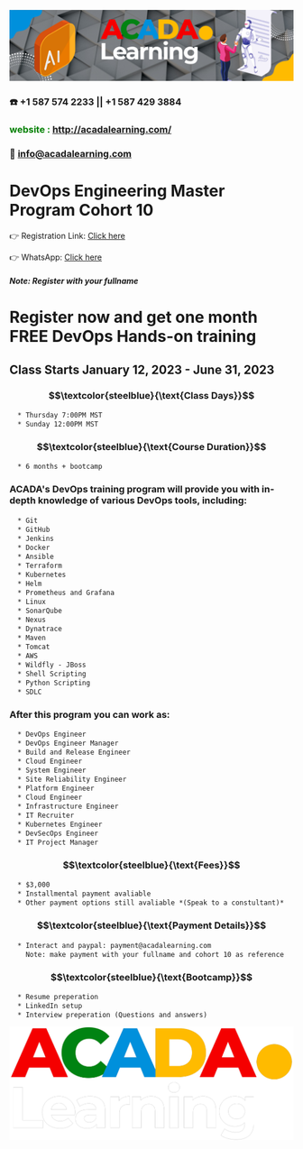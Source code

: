 ![ACADA!](AcadaLearning.png)
### :phone: +1 587 574 2233 || +1 587 429 3884
### **<span style="color:green"> website : <http://acadalearning.com/></span>**
### **:email: info@acadalearning.com**

# DevOps Engineering Master Program Cohort 10
:point_right: Registration Link: [Click here](https://forms.gle/rKkmKWyYssRLKDD3A)

:point_right: WhatsApp: [Click here](https://chat.whatsapp.com/IJB773jS2fTIZXCFwM9s58)
##### Note: Register with your fullname

# Register now and get one month FREE DevOps Hands-on training

## Class Starts January 12, 2023 - June 31, 2023
### $$\textcolor{steelblue}{\text{Class Days}}$$
```
  * Thursday 7:00PM MST
  * Sunday 12:00PM MST
```
### $$\textcolor{steelblue}{\text{Course Duration}}$$
```
  * 6 months + bootcamp
```
### ACADA's DevOps training program will provide you with in-depth knowledge of various DevOps tools, including:
```
  * Git
  * GitHub
  * Jenkins
  * Docker
  * Ansible
  * Terraform
  * Kubernetes
  * Helm
  * Prometheus and Grafana
  * Linux
  * SonarQube
  * Nexus
  * Dynatrace
  * Maven
  * Tomcat
  * AWS
  * Wildfly - JBoss
  * Shell Scripting
  * Python Scripting
  * SDLC
```
### After this program you can work as:
```
  * DevOps Engineer
  * DevOps Engineer Manager
  * Build and Release Engineer
  * Cloud Engineer
  * System Engineer
  * Site Reliability Engineer
  * Platform Engineer
  * Cloud Engineer
  * Infrastructure Engineer
  * IT Recruiter
  * Kubernetes Engineer
  * DevSecOps Engineer
  * IT Project Manager
```
### $$\textcolor{steelblue}{\text{Fees}}$$
```
  * $3,000 
  * Installmental payment avaliable
  * Other payment options still avaliable *(Speak to a constultant)*
```
### $$\textcolor{steelblue}{\text{Payment Details}}$$
```
  * Interact and paypal: payment@acadalearning.com
    Note: make payment with your fullname and cohort 10 as reference
```
### $$\textcolor{steelblue}{\text{Bootcamp}}$$
```
  * Resume preperation
  * LinkedIn setup
  * Interview preperation (Questions and answers)
```
![ACADA!](Acada.png)
